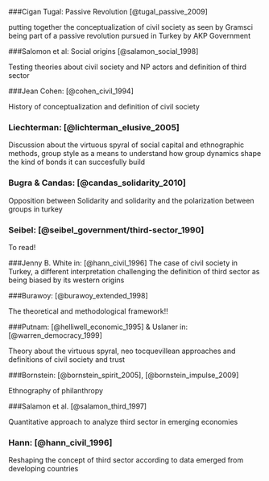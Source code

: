 ###Cigan Tugal: Passive Revolution [@tugal_passive_2009]

putting together the conceptualization of civil society as seen by Gramsci being part of a passive revolution pursued in Turkey by AKP Government

###Salomon et al: Social origins [@salamon_social_1998]

Testing theories about civil society and NP actors and definition of third sector

###Jean Cohen: [@cohen_civil_1994]

History of conceptualization and definition of civil society

### Liechterman: [@lichterman_elusive_2005]

Discussion about the virtuous spyral of social capital and ethnographic methods, group style as a means to understand how group dynamics shape the kind of bonds it can succesfully build

### Bugra & Candas: [@candas_solidarity_2010]

Opposition between Solidarity and solidarity and the polarization between groups in turkey

### Seibel: [@seibel_government/third-sector_1990]

To read!

###Jenny B. White in: [@hann_civil_1996]
The case of civil society in Turkey, a different interpretation challenging the definition of third sector as being biased by its western origins

###Burawoy: [@burawoy_extended_1998]

The theoretical and methodological framework!!

###Putnam: [@helliwell_economic_1995] & Uslaner in: [@warren_democracy_1999]

Theory about the virtuous spyral, neo tocquevillean approaches and definitions of civil society and trust

###Bornstein: [@bornstein_spirit_2005], [@bornstein_impulse_2009]

Ethnography of philanthropy

###Salamon et al. [@salamon_third_1997]

Quantitative approach to analyze third sector in emerging economies

### Hann: [@hann_civil_1996]

Reshaping the concept of third sector according to data emerged from developing countries

